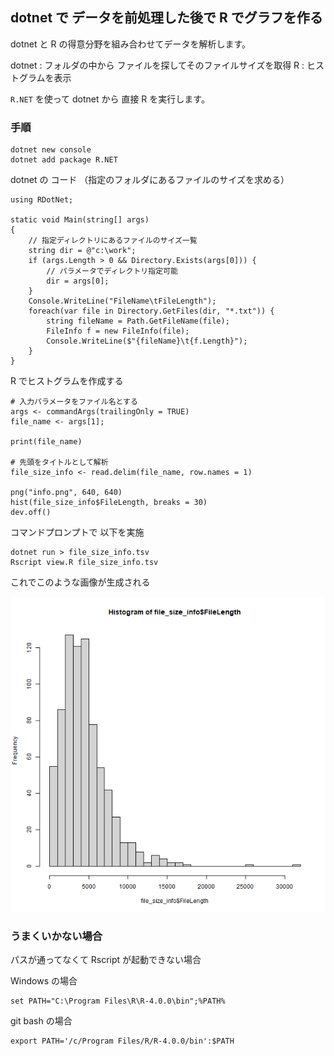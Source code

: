 ## dotnet で データを前処理した後で R でグラフを作る
dotnet と R の得意分野を組み合わせてデータを解析します。

dotnet : フォルダの中から ファイルを探してそのファイルサイズを取得
R : ヒストグラムを表示

`R.NET` を使って dotnet から 直接 R を実行します。

### 手順

```
dotnet new console
dotnet add package R.NET
```

dotnet の コード （指定のフォルダにあるファイルのサイズを求める）
```
using RDotNet;

static void Main(string[] args)
{
    // 指定ディレクトリにあるファイルのサイズ一覧
    string dir = @"c:\work";
    if (args.Length > 0 && Directory.Exists(args[0])) {
        // パラメータでディレクトリ指定可能
        dir = args[0];
    }
    Console.WriteLine("FileName\tFileLength");
    foreach(var file in Directory.GetFiles(dir, "*.txt")) {
        string fileName = Path.GetFileName(file);
        FileInfo f = new FileInfo(file);
        Console.WriteLine($"{fileName}\t{f.Length}");
    }
}
```

R でヒストグラムを作成する
```
# 入力パラメータをファイル名とする
args <- commandArgs(trailingOnly = TRUE)
file_name <- args[1];

print(file_name)

# 先頭をタイトルとして解析
file_size_info <- read.delim(file_name, row.names = 1)

png("info.png", 640, 640)
hist(file_size_info$FileLength, breaks = 30)
dev.off()
```

コマンドプロンプトで 以下を実施
```
dotnet run > file_size_info.tsv
Rscript view.R file_size_info.tsv
```

これでこのような画像が生成される

![info.png](info.png)

### うまくいかない場合


パスが通ってなくて Rscript が起動できない場合

Windows の場合
```
set PATH="C:\Program Files\R\R-4.0.0\bin";%PATH%
```

git bash の場合
```
export PATH='/c/Program Files/R/R-4.0.0/bin':$PATH
```


